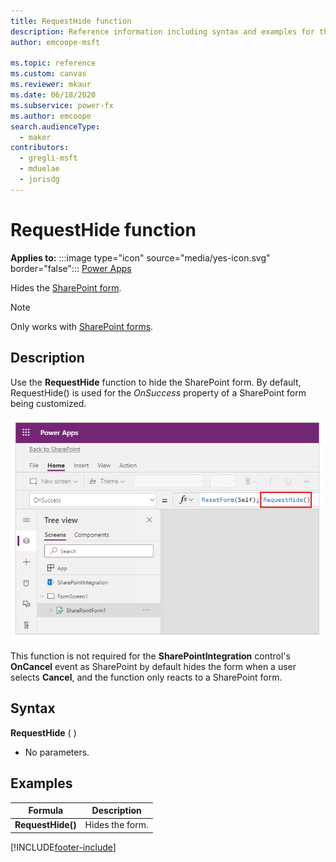 ```yaml
---
title: RequestHide function
description: Reference information including syntax and examples for the RequestHide function.
author: emcoope-msft

ms.topic: reference
ms.custom: canvas
ms.reviewer: mkaur
ms.date: 06/18/2020
ms.subservice: power-fx
ms.author: emcoope
search.audienceType:
  - maker
contributors:
  - gregli-msft
  - mduelae
  - jorisdg
---
```


# RequestHide function

**Applies to:** :::image type="icon" source="media/yes-icon.svg" border="false"::: [Power Apps](../formula-reference-power-apps.md)

Hides the [SharePoint form](/power-apps/maker/canvas-apps/sharepoint-form-integration#understand-the-sharepointintegration-control).

> [!NOTE]
> Only works with [SharePoint forms](/power-apps/maker/canvas-apps/sharepoint-form-integration).

## Description

Use the **RequestHide** function to hide the SharePoint form. By default, RequestHide() is used for the _OnSuccess_ property of a SharePoint form being customized.

![RequestHide example.](media/function-requesthide/requesthide-fuction.png)

This function is not required for the **SharePointIntegration** control's **OnCancel** event as SharePoint by default hides the form when a user selects **Cancel**, and the function only reacts to a SharePoint form.

## Syntax

**RequestHide** ( )

- No parameters.

## Examples

| Formula           | Description     |
| ----------------- | --------------- |
| **RequestHide()** | Hides the form. |

[!INCLUDE[footer-include](../../includes/footer-banner.md)]
